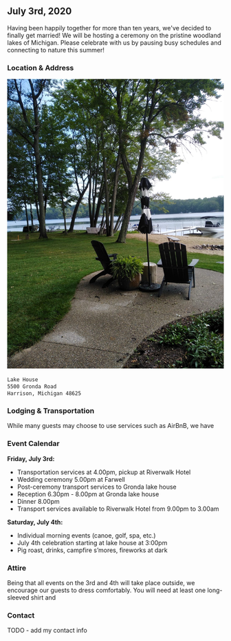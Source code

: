 <link rel="shortcut icon" type="image/png" href="/celebrate/images/favicon-32x32.png">
<link rel="shortcut icon" sizes="32x32" href="/celebrate/images/favicon-32x32.png">

## July 3rd, 2020

Having been happily together for more than ten years, we've decided to finally get married! We will be hosting a ceremony on the pristine woodland lakes of Michigan. Please celebrate with us by pausing busy schedules and connecting to nature this summer!

### Location & Address

![](/images/lake.jpg)
```
Lake House
5500 Gronda Road
Harrison, Michigan 48625
```

### Lodging & Transportation

While many guests may choose to use services such as AirBnB, we have

### Event Calendar

__Friday, July 3rd:__
* Transportation services at 4.00pm, pickup at Riverwalk Hotel
* Wedding ceremony 5.00pm at Farwell
* Post-ceremony transport services to Gronda lake house
* Reception 6.30pm - 8.00pm at Gronda lake house
* Dinner 8.00pm
* Transport services available to Riverwalk Hotel from 9.00pm to 3.00am

__Saturday, July 4th:__
* Individual morning events (canoe, golf, spa, etc.)
* July 4th celebration starting at lake house at 3:00pm
* Pig roast, drinks, campfire s’mores, fireworks at dark

### Attire

Being that all events on the 3rd and 4th will take place outside, we encourage our guests to dress comfortably. You will need at least one long-sleeved shirt and

### Contact

TODO - add my contact info